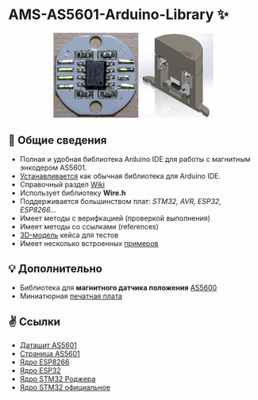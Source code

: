 # AMS-AS5601-Arduino-Library ✨
<p align="center"><img src="/images/as5601_aliexpress_front.jpg" width="34%"><img src="/images/as5601_assembly_case_stl.jpg" width="30%"></p>

## 📃 Общие сведения
* Полная и удобная библиотека Arduino IDE для работы с магнитным энкодером AS5601.
* [Устанавливается](https://github.com/S-LABc/AMS-AS5601-Arduino-Library/wiki/%D0%A3%D1%81%D1%82%D0%B0%D0%BD%D0%BE%D0%B2%D0%BA%D0%B0) как обычная библиотека для Arduino IDE.
* Справочный раздел [Wiki](https://github.com/S-LABc/AMS-AS5601-Arduino-Library/wiki)
* Использует библиотеку **Wire.h**
* Поддерживается большинством плат: *STM32, AVR, ESP32, ESP8266...*
* Имеет методы с верифкацией (проверкой выполнения)
* Имеет методы со ссылками (references)
* [3D-модель](addons/AS5601-Case-STL/) кейса для тестов
* Имеет несколько встроенных [примеров](examples/)

## 💡 Дополнительно
* Библиотека для **магнитного датчика положения** [AS5600](https://github.com/S-LABc/AMS-AS5600-Arduino-Library)
* Миниатюрная [печатная плата](https://github.com/S-LABc/AMS-AS5600-AS5601-Sensors-Board)

## ✌️ Ссылки
* [Даташит AS5601](https://look.ams-osram.com/m/6dd0193ab2116bc6/original/AS5601-DS000395.pdf)
* [Страница AS5601](https://ams-osram.com/products/sensors/position-sensors/ams-as5601-position-sensor)
* [Ядро ESP8266](https://github.com/esp8266/Arduino)
* [Ядро ESP32](https://github.com/espressif/arduino-esp32)
* [Ядро STM32 Роджера](https://github.com/rogerclarkmelbourne/Arduino_STM32)
* [Ядро STM32 официальное](https://github.com/stm32duino/Arduino_Core_STM32)
